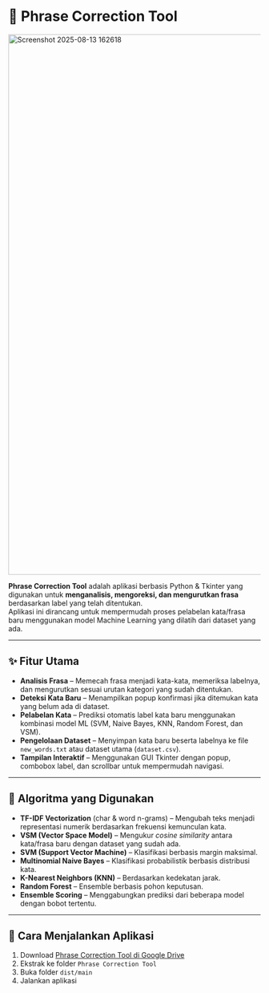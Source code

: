 <h1>📝 Phrase Correction Tool</h1>

<img width="1918" height="1078" alt="Screenshot 2025-08-13 162618" src="https://github.com/user-attachments/assets/f98bc020-c9a3-4c04-8a3b-fee8886724ad" />

<p><strong>Phrase Correction Tool</strong> adalah aplikasi berbasis Python & Tkinter yang digunakan untuk <strong>menganalisis, mengoreksi, dan mengurutkan frasa</strong> berdasarkan label yang telah ditentukan.<br>
Aplikasi ini dirancang untuk mempermudah proses pelabelan kata/frasa baru menggunakan model Machine Learning yang dilatih dari dataset yang ada.</p>

<hr>

<h2>✨ Fitur Utama</h2>
<ul>
<li><strong>Analisis Frasa</strong> – Memecah frasa menjadi kata-kata, memeriksa labelnya, dan mengurutkan sesuai urutan kategori yang sudah ditentukan.</li>
<li><strong>Deteksi Kata Baru</strong> – Menampilkan popup konfirmasi jika ditemukan kata yang belum ada di dataset.</li>
<li><strong>Pelabelan Kata</strong> – Prediksi otomatis label kata baru menggunakan kombinasi model ML (SVM, Naive Bayes, KNN, Random Forest, dan VSM).</li>
<li><strong>Pengelolaan Dataset</strong> – Menyimpan kata baru beserta labelnya ke file <code>new_words.txt</code> atau dataset utama (<code>dataset.csv</code>).</li>
<li><strong>Tampilan Interaktif</strong> – Menggunakan GUI Tkinter dengan popup, combobox label, dan scrollbar untuk mempermudah navigasi.</li>
</ul>

<hr>

<h2>🧠 Algoritma yang Digunakan</h2>
<ul>
<li><strong>TF-IDF Vectorization</strong> (char &amp; word n-grams) – Mengubah teks menjadi representasi numerik berdasarkan frekuensi kemunculan kata.</li>
<li><strong>VSM (Vector Space Model)</strong> – Mengukur <em>cosine similarity</em> antara kata/frasa baru dengan dataset yang sudah ada.</li>
<li><strong>SVM (Support Vector Machine)</strong> – Klasifikasi berbasis margin maksimal.</li>
<li><strong>Multinomial Naive Bayes</strong> – Klasifikasi probabilistik berbasis distribusi kata.</li>
<li><strong>K-Nearest Neighbors (KNN)</strong> – Berdasarkan kedekatan jarak.</li>
<li><strong>Random Forest</strong> – Ensemble berbasis pohon keputusan.</li>
<li><strong>Ensemble Scoring</strong> – Menggabungkan prediksi dari beberapa model dengan bobot tertentu.</li>
</ul>

<hr>

<h2>📂 Cara Menjalankan Aplikasi</h2>
<ol>
<li>Download <a href="https://drive.google.com/drive/folders/1BchigjzxR1_N9UZsZ6l4sNEw7MEOUS_U?usp=sharing" target="_blank">Phrase Correction Tool di Google Drive</a></li>
<li>Ekstrak ke folder <code>Phrase Correction Tool</code></li>
<li>Buka folder <code>dist/main</code></li>
<li>Jalankan aplikasi</li>
</ol>
